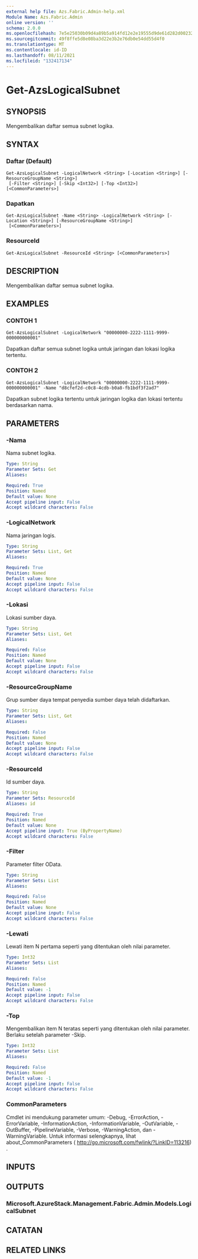 ```yaml
---
external help file: Azs.Fabric.Admin-help.xml
Module Name: Azs.Fabric.Admin
online version: ''
schema: 2.0.0
ms.openlocfilehash: 7e5e25030b09d4a89b5a914fd12e2e19555d9de61d282d00232c760c5ac03a1f
ms.sourcegitcommit: 49f8ffe5d8e08ba3d22e3b2e76db0e54dd55d4f0
ms.translationtype: MT
ms.contentlocale: id-ID
ms.lasthandoff: 08/11/2021
ms.locfileid: "132417134"
---
```

# Get-AzsLogicalSubnet

## SYNOPSIS
Mengembalikan daftar semua subnet logika.

## SYNTAX

### Daftar (Default)
```
Get-AzsLogicalSubnet -LogicalNetwork <String> [-Location <String>] [-ResourceGroupName <String>]
 [-Filter <String>] [-Skip <Int32>] [-Top <Int32>] [<CommonParameters>]
```

### Dapatkan
```
Get-AzsLogicalSubnet -Name <String> -LogicalNetwork <String> [-Location <String>] [-ResourceGroupName <String>]
 [<CommonParameters>]
```

### ResourceId
```
Get-AzsLogicalSubnet -ResourceId <String> [<CommonParameters>]
```

## DESCRIPTION
Mengembalikan daftar semua subnet logika.

## EXAMPLES

### CONTOH 1
```
Get-AzsLogicalSubnet -LogicalNetwork "00000000-2222-1111-9999-000000000001"
```

Dapatkan daftar semua subnet logika untuk jaringan dan lokasi logika tertentu.

### CONTOH 2
```
Get-AzsLogicalSubnet -LogicalNetwork "00000000-2222-1111-9999-000000000001" -Name "d8cfef2d-c0c8-4cdb-b0a8-fb1bdf3f2ad7"
```

Dapatkan subnet logika tertentu untuk jaringan logika dan lokasi tertentu berdasarkan nama.

## PARAMETERS

### -Nama
Nama subnet logika.

```yaml
Type: String
Parameter Sets: Get
Aliases:

Required: True
Position: Named
Default value: None
Accept pipeline input: False
Accept wildcard characters: False
```

### -LogicalNetwork
Nama jaringan logis.

```yaml
Type: String
Parameter Sets: List, Get
Aliases:

Required: True
Position: Named
Default value: None
Accept pipeline input: False
Accept wildcard characters: False
```

### -Lokasi
Lokasi sumber daya.

```yaml
Type: String
Parameter Sets: List, Get
Aliases:

Required: False
Position: Named
Default value: None
Accept pipeline input: False
Accept wildcard characters: False
```

### -ResourceGroupName
Grup sumber daya tempat penyedia sumber daya telah didaftarkan.

```yaml
Type: String
Parameter Sets: List, Get
Aliases:

Required: False
Position: Named
Default value: None
Accept pipeline input: False
Accept wildcard characters: False
```

### -ResourceId
Id sumber daya.

```yaml
Type: String
Parameter Sets: ResourceId
Aliases: id

Required: True
Position: Named
Default value: None
Accept pipeline input: True (ByPropertyName)
Accept wildcard characters: False
```

### -Filter
Parameter filter OData.

```yaml
Type: String
Parameter Sets: List
Aliases:

Required: False
Position: Named
Default value: None
Accept pipeline input: False
Accept wildcard characters: False
```

### -Lewati
Lewati item N pertama seperti yang ditentukan oleh nilai parameter.

```yaml
Type: Int32
Parameter Sets: List
Aliases:

Required: False
Position: Named
Default value: -1
Accept pipeline input: False
Accept wildcard characters: False
```

### -Top
Mengembalikan item N teratas seperti yang ditentukan oleh nilai parameter.
Berlaku setelah parameter -Skip.

```yaml
Type: Int32
Parameter Sets: List
Aliases:

Required: False
Position: Named
Default value: -1
Accept pipeline input: False
Accept wildcard characters: False
```

### CommonParameters
Cmdlet ini mendukung parameter umum: -Debug, -ErrorAction, -ErrorVariable, -InformationAction, -InformationVariable, -OutVariable, -OutBuffer, -PipelineVariable, -Verbose, -WarningAction, dan -WarningVariable. Untuk informasi selengkapnya, lihat about_CommonParameters ( http://go.microsoft.com/fwlink/?LinkID=113216) .

## INPUTS

## OUTPUTS

### Microsoft.AzureStack.Management.Fabric.Admin.Models.LogicalSubnet

## CATATAN

## RELATED LINKS
